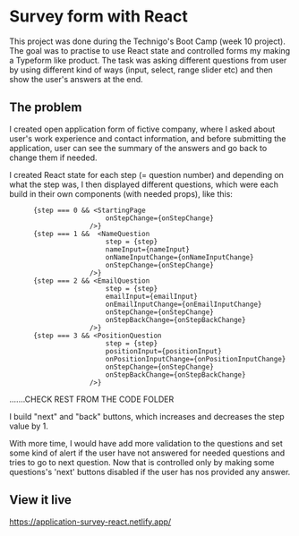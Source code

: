 # Survey form with React

This project was done during the Technigo's Boot Camp (week 10 project). The goal was to practise to use React state and controlled forms my making a Typeform like product. The task was asking different questions from user by using different kind of ways (input, select, range slider etc) and then show the user's answers at the end. 

## The problem

I created open application form of fictive company, where I asked about user's work experience and contact information, and before submitting the application, user can see the summary of the answers and go back to change them if needed. 

I created React state for each step (= question number) and depending on what the step was, I then displayed different questions, which were each build in their own components (with needed props), like this: 

          {step === 0 && <StartingPage 
                            onStepChange={onStepChange}
                        />}
          {step === 1 &&  <NameQuestion   
                            step = {step}
                            nameInput={nameInput} 
                            onNameInputChange={onNameInputChange} 
                            onStepChange={onStepChange}
                        />}
          {step === 2 && <EmailQuestion 
                            step = {step}
                            emailInput={emailInput} 
                            onEmailInputChange={onEmailInputChange} 
                            onStepChange={onStepChange}
                            onStepBackChange={onStepBackChange}
                        />}
          {step === 3 && <PositionQuestion 
                            step = {step}
                            positionInput={positionInput}
                            onPositionInputChange={onPositionInputChange} 
                            onStepChange={onStepChange}
                            onStepBackChange={onStepBackChange}
                        />}
.......CHECK REST FROM THE CODE FOLDER
  
I build "next" and "back" buttons, which increases and decreases the step value by 1. 
  
With more time, I would have add more validation to the questions and set some kind of alert if the user have not answered for needed questions and tries to go to next question. Now that is controlled only by making some questions's 'next' buttons disabled if the user has nos provided any answer.  


## View it live
https://application-survey-react.netlify.app/

